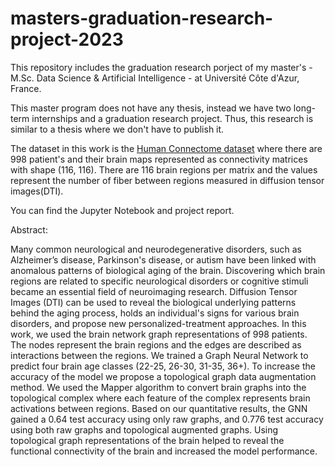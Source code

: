 # masters-graduation-research-project-2023

This repository includes the graduation research porject of my master's - M.Sc. Data Science & Artificial Intelligence - at Université Côte d'Azur, France. 

This master program does not have any thesis, instead we have two long-term internships and a graduation research project. Thus, this research is similar to a thesis where we don't have to publish it.

The dataset in this work is the [Human Connectome dataset](https://wiki.humanconnectome.org/display/PublicData/HCP-YA+Data+Dictionary-+Updated+for+the+1200+Subject+Release#HCPYADataDictionaryUpdatedforthe1200SubjectRelease) where there are 998 patient's and their brain maps represented as connectivity matrices with shape (116, 116). There are 116 brain regions per matrix and the values represent the number of fiber between regions measured in diffusion tensor images(DTI). 

You can find the Jupyter Notebook and project report. 

Abstract:

Many common neurological and neurodegenerative disorders, such as Alzheimer’s disease, Parkinson's disease, or autism have been linked with anomalous patterns of biological aging of
the brain. Discovering which brain regions are related to specific neurological disorders or cognitive stimuli became an essential field of neuroimaging research. Diffusion Tensor Images (DTI) can be used to reveal the biological underlying patterns behind the aging process, holds an individual's signs for various brain disorders, and
propose new personalized-treatment approaches. In this work, we used the brain network graph representations of 998 patients. The nodes represent the brain regions and the edges are described as interactions between the regions. We trained a Graph Neural Network to predict four brain age classes (22-25, 26-30, 31-35, 36+). To increase the accuracy of the model we propose a topological graph data augmentation method. We used the Mapper algorithm to convert brain graphs into the topological complex where each feature of the complex represents brain activations between regions. Based on our quantitative results, the GNN gained a 0.64 test accuracy using only raw graphs, and 0.776 test accuracy using both raw graphs and topological augmented graphs. Using topological graph representations of the brain helped to reveal the functional connectivity of the brain and increased the model performance.
